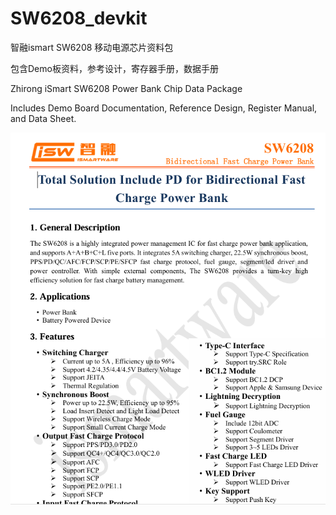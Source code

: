 # SW6208_devkit
智融ismart SW6208 移动电源芯片资料包

包含Demo板资料，参考设计，寄存器手册，数据手册

Zhirong iSmart SW6208 Power Bank Chip Data Package

Includes Demo Board Documentation, Reference Design, Register Manual, and Data Sheet.

![image-20241231141526497](README/image-20241231141526497.png)
